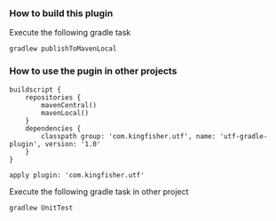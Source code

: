 
### How to build this plugin

Execute the following gradle task
```
gradlew publishToMavenLocal
```

### How to use the pugin in other projects

```
buildscript {
    repositories {
    	mavenCentral()
    	mavenLocal()
    }
    dependencies {
        classpath group: 'com.kingfisher.utf', name: 'utf-gradle-plugin', version: '1.0'
    }
}

apply plugin: 'com.kingfisher.utf'
```

Execute the following gradle task in other project
```
gradlew UnitTest
```
